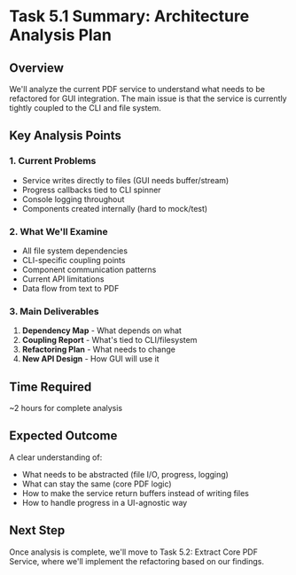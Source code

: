 # Task 5.1 Summary: Architecture Analysis Plan

## Overview
We'll analyze the current PDF service to understand what needs to be refactored for GUI integration. The main issue is that the service is currently tightly coupled to the CLI and file system.

## Key Analysis Points

### 1. **Current Problems**
- Service writes directly to files (GUI needs buffer/stream)
- Progress callbacks tied to CLI spinner
- Console logging throughout
- Components created internally (hard to mock/test)

### 2. **What We'll Examine**
- All file system dependencies
- CLI-specific coupling points
- Component communication patterns
- Current API limitations
- Data flow from text to PDF

### 3. **Main Deliverables**
1. **Dependency Map** - What depends on what
2. **Coupling Report** - What's tied to CLI/filesystem
3. **Refactoring Plan** - What needs to change
4. **New API Design** - How GUI will use it

## Time Required
~2 hours for complete analysis

## Expected Outcome
A clear understanding of:
- What needs to be abstracted (file I/O, progress, logging)
- What can stay the same (core PDF logic)
- How to make the service return buffers instead of writing files
- How to handle progress in a UI-agnostic way

## Next Step
Once analysis is complete, we'll move to Task 5.2: Extract Core PDF Service, where we'll implement the refactoring based on our findings. 